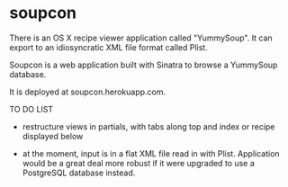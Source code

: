 soupcon
=======

There is an OS X recipe viewer application called "YummySoup".  It can export to an idiosyncratic XML file format
called Plist.

Soupcon is a web application built with Sinatra to browse a YummySoup database.

It is deployed at soupcon.herokuapp.com.

TO DO LIST

* restructure views in partials, with tabs along top and index or recipe displayed below

* at the moment, input is in a flat XML file read in with Plist.  Application would be a great deal more
robust if it were upgraded to use a PostgreSQL database instead.